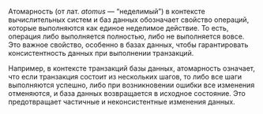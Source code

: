 Атомарность (от лат. _atomus_ — “неделимый”) в контексте вычислительных систем и баз данных обозначает свойство операций, которые выполняются как единое неделимое действие. То есть, операция либо выполняется полностью, либо не выполняется вовсе. Это важное свойство, особенно в базах данных, чтобы гарантировать консистентность данных при выполнении транзакций.

Например, в контексте транзакций базы данных, атомарность означает, что если транзакция состоит из нескольких шагов, то либо все шаги выполняются успешно, либо при возникновении ошибки все изменения отменяются, и база данных возвращается в исходное состояние. Это предотвращает частичные и неконсистентные изменения данных.
